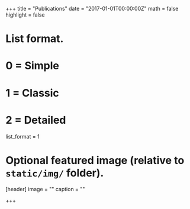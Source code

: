 +++
title = "Publications"
date = "2017-01-01T00:00:00Z"
math = false
highlight = false

# List format.
#   0 = Simple
#   1 = Classic
#   2 = Detailed
list_format = 1

# Optional featured image (relative to `static/img/` folder).
[header]
image = ""
caption = ""

+++
